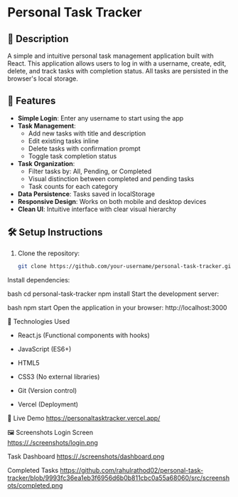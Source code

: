 # Personal Task Tracker

## 📖 Description
A simple and intuitive personal task management application built with React. This application allows users to log in with a username, create, edit, delete, and track tasks with completion status. All tasks are persisted in the browser's local storage.

## 🚀 Features
- **Simple Login**: Enter any username to start using the app
- **Task Management**:
  - Add new tasks with title and description
  - Edit existing tasks inline
  - Delete tasks with confirmation prompt
  - Toggle task completion status
- **Task Organization**:
  - Filter tasks by: All, Pending, or Completed
  - Visual distinction between completed and pending tasks
  - Task counts for each category
- **Data Persistence**: Tasks saved in localStorage
- **Responsive Design**: Works on both mobile and desktop devices
- **Clean UI**: Intuitive interface with clear visual hierarchy

## 🛠 Setup Instructions
1. Clone the repository:
   ```bash
   git clone https://github.com/your-username/personal-task-tracker.git
Install dependencies:

bash
cd personal-task-tracker
npm install
Start the development server:

bash
npm start
Open the application in your browser:
http://localhost:3000

🧰 Technologies Used
- React.js (Functional components with hooks)

- JavaScript (ES6+)

- HTML5

- CSS3 (No external libraries)

- Git (Version control)

- Vercel (Deployment)

🔗 Live Demo
https://personaltasktracker.vercel.app/

🖼 Screenshots
Login Screen		
[https://./screenshots/login.png](https://github.com/rahulrathod02/personal-task-tracker/blob/39d253abbef9ca9c376ebf267b9fba47086fd888/src/screenshots/completed.png)	

Task Dashboard
[https://./screenshots/dashboard.png](https://github.com/rahulrathod02/personal-task-tracker/blob/a4994b8cb5fb12bedfb1b8658cf1b2dc2ec76eb6/src/screenshots/dashboard.png)	

Completed Tasks
https://github.com/rahulrathod02/personal-task-tracker/blob/9993fc36ea1eb3f6956d6b0b811cbc0a55a68060/src/screenshots/completed.png
